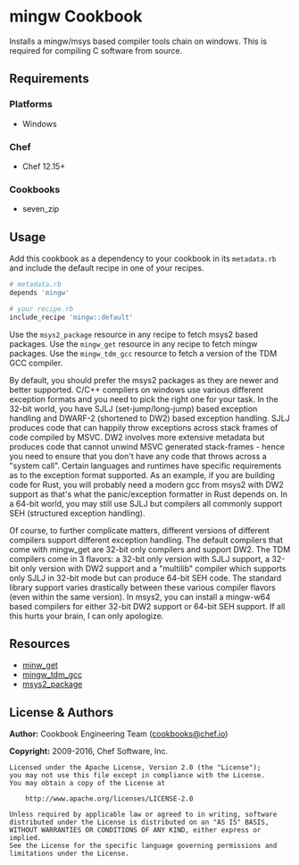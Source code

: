 # mingw Cookbook

Installs a mingw/msys based compiler tools chain on windows. This is required for compiling C software from source.

## Requirements

### Platforms

- Windows

### Chef

- Chef 12.15+

### Cookbooks

- seven_zip

## Usage

Add this cookbook as a dependency to your cookbook in its `metadata.rb` and include the default recipe in one of your recipes.

```ruby
# metadata.rb
depends 'mingw'
```

```ruby
# your recipe.rb
include_recipe 'mingw::default'
```

Use the `msys2_package` resource in any recipe to fetch msys2 based packages. Use the `mingw_get` resource in any recipe to fetch mingw packages. Use the `mingw_tdm_gcc` resource to fetch a version of the TDM GCC compiler.

By default, you should prefer the msys2 packages as they are newer and better supported. C/C++ compilers on windows use various different exception formats and you need to pick the right one for your task. In the 32-bit world, you have SJLJ (set-jump/long-jump) based exception handling and DWARF-2 (shortened to DW2) based exception handling. SJLJ produces code that can happily throw exceptions across stack frames of code compiled by MSVC. DW2 involves more extensive metadata but produces code that cannot unwind MSVC generated stack-frames - hence you need to ensure that you don't have any code that throws across a "system call". Certain languages and runtimes have specific requirements as to the exception format supported. As an example, if you are building code for Rust, you will probably need a modern gcc from msys2 with DW2 support as that's what the panic/exception formatter in Rust depends on. In a 64-bit world, you may still use SJLJ but compilers all commonly support SEH (structured exception handling).

Of course, to further complicate matters, different versions of different compilers support different exception handling. The default compilers that come with mingw_get are 32-bit only compilers and support DW2\. The TDM compilers come in 3 flavors: a 32-bit only version with SJLJ support, a 32-bit only version with DW2 support and a "multilib" compiler which supports only SJLJ in 32-bit mode but can produce 64-bit SEH code. The standard library support varies drastically between these various compiler flavors (even within the same version). In msys2, you can install a mingw-w64 based compilers for either 32-bit DW2 support or 64-bit SEH support. If all this hurts your brain, I can only apologize.

## Resources

- [minw_get](./documentation/mingw_get.md)
- [mingw_tdm_gcc](./documentation/mingw_tdm_gcc.md)
- [msys2_package](./documentation/msys2_package.md)

## License & Authors

**Author:** Cookbook Engineering Team ([cookbooks@chef.io](mailto:cookbooks@chef.io))

**Copyright:** 2009-2016, Chef Software, Inc.

```text
Licensed under the Apache License, Version 2.0 (the "License");
you may not use this file except in compliance with the License.
You may obtain a copy of the License at

    http://www.apache.org/licenses/LICENSE-2.0

Unless required by applicable law or agreed to in writing, software
distributed under the License is distributed on an "AS IS" BASIS,
WITHOUT WARRANTIES OR CONDITIONS OF ANY KIND, either express or implied.
See the License for the specific language governing permissions and
limitations under the License.
```

